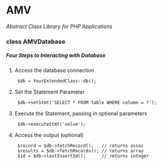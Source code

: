 # AMV
_Abstract Class Library for PHP Applications_

### class AMVDatabase ###

##### Four Steps to Interacting with Database #####

1. Access the database connection

        $db = YourExtendedClass::db();
    
2. Set the Statement Parameter

        $db->setStmt('SELECT * FROM table WHERE column = ?');
    
3. Execute the Statement, passing in optional parameters

        $db->executeStmt('value');
    
4. Access the output (optional)

        $record = $db->fetchRecord();   // returns assoc
        $results = $db->fetchRecords(); // returns array
        $id = $db->lastInsertId();      // returns integer